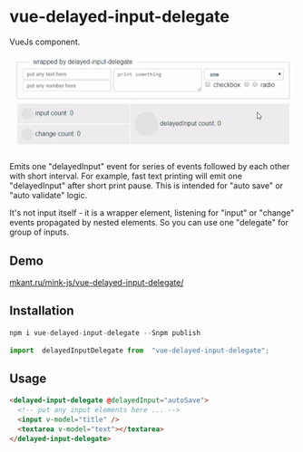 # vue-delayed-input-delegate

VueJs component.

![screenshot](https://raw.githubusercontent.com/m-kant/vue-delayed-input-delegate/master/vue-delayed-input-delegate.gif)

Emits one "delayedInput" event for series of events followed by each other with short interval. For example, fast text printing will emit one "delayedInput" after short print pause. This is intended for "auto save" or "auto validate" logic.

It's not input itself - it is a wrapper element, listening for "input" or "change" events propagated by nested elements. So you can use one "delegate" for group of inputs.

## Demo
[mkant.ru/mink-js/vue-delayed-input-delegate/](http://mkant.ru/mink-js/vue-delayed-input-delegate/)
## Installation
```JavaScript
npm i vue-delayed-input-delegate --Snpm publish
```
```JavaScript
import  delayedInputDelegate from  "vue-delayed-input-delegate";
```

## Usage

```html
<delayed-input-delegate @delayedInput="autoSave">
  <!-- put any input elements here ... -->
  <input v-model="title" />
  <textarea v-model="text"></textarea>
</delayed-input-delegate>
```
